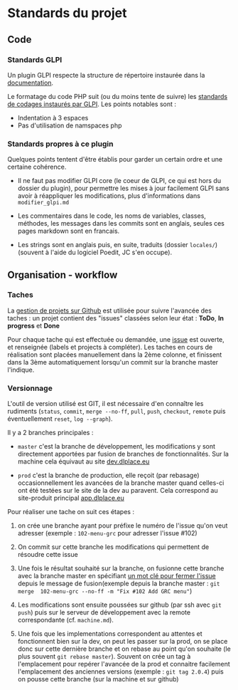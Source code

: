 # Standards du projet

## Code 

### Standards GLPI

Un plugin GLPI respecte la structure de répertoire instaurée dans la 
[documentation](https://glpi-developer-documentation.readthedocs.io/en/master/plugins/guidelines.html).

Le formatage du code PHP suit (ou du moins tente de suivre) les [standards de 
codages instaurés par GLPI](https://glpi-developer-documentation.readthedocs.io/en/master/codingstandards.html).
Les points notables sont :

* Indentation à 3 espaces
* Pas d'utilisation de namspaces php


### Standards propres à ce plugin

Quelques points tentent d'être établis pour garder un certain ordre et une 
certaine cohérence.

* Il ne faut pas modifier GLPI core (le coeur de GLPI, ce 
  qui est hors du dossier du plugin), pour permettre les mises à jour 
  facilement GLPI sans avoir à réappliquer les modifications, plus 
  d'informations dans `modifier_glpi.md`
  
* Les commentaires dans le code, les noms de variables, classes, méthodes, 
  les messages dans les commits sont en anglais, seules ces pages markdown 
  sont en francais.
  
* Les strings sont en anglais puis, en suite, traduits (dossier `locales/`) 
  (souvent à l'aide du logiciel Poedit, JC s'en occupe). 

## Organisation - workflow

### Taches

La [gestion de projets sur Github](https://github.com/dlplace/dlplacedpo/projects)
est utilisée pour suivre l'avancée des taches : un projet contient des 
"issues" classées selon leur état : **ToDo**, **In progress** et **Done**

Pour chaque tache qui est effectuée ou demandée, une
[issue](https://github.com/dlplace/dlplacedpo/issues/new) est ouverte, et 
renseignée (labels et projects à compléter). Les taches en cours de 
réalisation sont placées manuellement dans la 2ème colonne, et finissent 
dans la 3ème automatiquement lorsqu'un commit sur la branche master l'indique.

### Versionnage

L'outil de version utilisé est GIT, il est nécessaire d'en connaître les 
rudiments (`status`, `commit`, `merge --no-ff`, `pull`, `push`, `checkout`,
`remote` puis éventuellement `reset`, `log --graph`). 

Il y a 2 branches principales : 
* `master` c'est la branche de développement, les modifications y sont 
  directement apportées par fusion de branches de fonctionnalités. Sur la 
  machine cela équivaut au site [dev.dlplace.eu](https://dev.dlplace.eu/)
  
* `prod` c'est la branche de production, elle reçoit (par rebasage) 
  occasionnellement les avancées de la branche master quand celles-ci ont 
  été testées sur le site de la dev au paravent. Cela correspond au 
  site-produit principal [app.dlplace.eu](https://app.dlplace.eu/)

Pour réaliser une tache on suit ces étapes :

1. on crée une branche ayant pour préfixe le numéro de l'issue qu'on veut 
   adresser (exemple : `102-menu-grc` pour adresser l'issue #102)
   
2. On commit sur cette branche les modifications qui permettent de résoudre 
   cette issue
   
3. Une fois le résultat souhaité sur la branche, on fusionne cette branche 
   avec la branche master en spécifiant [un mot clé pour fermer l'issue](https://docs.github.com/en/issues/tracking-your-work-with-issues/linking-a-pull-request-to-an-issue#linking-a-pull-request-to-an-issue-using-a-keyword)
   depuis le message de fusion(exemple depuis la branche master : `git merge 
   102-menu-grc --no-ff -m "Fix #102 Add GRC menu"`)

4. Les modifications sont ensuite poussées sur github (par ssh avec `git 
   push`) puis sur le serveur de développement avec la remote correspondante 
   (cf. `machine.md`).
   
5. Une fois que les implementations correspondent au attentes et 
   fonctionnent bien sur la dev, on peut les passer sur la prod, on se place 
   donc sur cette dernière branche et on rebase au point qu'on souhaite (le 
   plus souvent `git rebase master`). Souvent on crée un tag à l'emplacement 
   pour repérer l'avancée de la prod et connaitre facilement l'emplacement 
   des anciennes versions (exemple : `git tag 2.0.4`) puis on pousse cette 
   branche (sur la machine et sur github)





